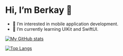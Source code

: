 # Hi, I’m Berkay 👋 

- 👀 I’m interested in mobile application development.
- 🌱 I’m currently learning UIKit and SwiftUI.

[![My GitHub stats](https://github-readme-stats.vercel.app/api?username=yosoybunal&hide=contribs,issues&theme=cobalt)](https://github.com/anuraghazra/github-readme-stats) 

[![Top Langs](https://github-readme-stats.vercel.app/api/top-langs/?username=yosoybunal&layout=compact&theme=cobalt)](https://github.com/yosoybunal/github-readme-stats)



